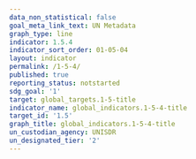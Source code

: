 ```yaml
---
data_non_statistical: false
goal_meta_link_text: UN Metadata
graph_type: line
indicator: 1.5.4
indicator_sort_order: 01-05-04
layout: indicator
permalink: /1-5-4/
published: true
reporting_status: notstarted
sdg_goal: '1'
target: global_targets.1-5-title
indicator_name: global_indicators.1-5-4-title
target_id: '1.5'
graph_title: global_indicators.1-5-4-title
un_custodian_agency: UNISDR
un_designated_tier: '2'
---
```

